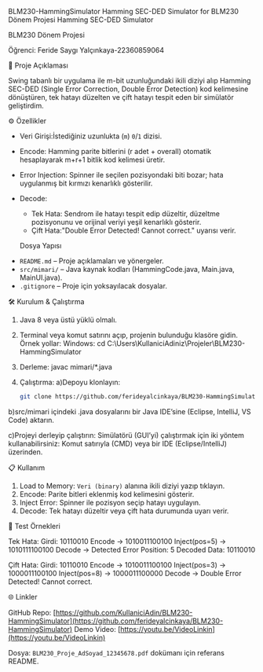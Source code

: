  BLM230-HammingSimulator
Hamming SEC-DED Simulator for BLM230 Dönem Projesi
Hamming SEC-DED Simulator

BLM230 Dönem Projesi

Öğrenci: Feride Saygı Yalçınkaya-22360859064



 📜 Proje Açıklaması

Swing tabanlı bir uygulama ile m-bit uzunluğundaki ikili diziyi alıp Hamming SEC-DED (Single Error Correction, Double Error Detection) kod kelimesine dönüştüren, tek hatayı düzelten ve çift hatayı tespit eden bir simülatör geliştirdim.

 ⚙️ Özellikler

* Veri Girişi:İstediğiniz uzunlukta (`m`) `0`/`1` dizisi.
* Encode: Hamming parite bitlerini (r adet + overall) otomatik hesaplayarak m+r+1 bitlik kod kelimesi üretir.
* Error Injection: Spinner ile seçilen pozisyondaki biti bozar; hata uygulanmış bit kırmızı kenarlıklı gösterilir.
* Decode:

  * Tek Hata: Sendrom ile hatayı tespit edip düzeltir, düzeltme pozisyonunu ve orijinal veriyi yeşil kenarlıklı gösterir.
  * Çift Hata:"Double Error Detected! Cannot correct." uyarısı verir.
 
  Dosya Yapısı

- `README.md` – Proje açıklamaları ve yönergeler.
- `src/mimari/` – Java kaynak kodları (HammingCode.java, Main.java, MainUI.java).
- `.gitignore` – Proje için yoksayılacak dosyalar.

🛠️ Kurulum & Çalıştırma

1. Java 8 veya üstü yüklü olmalı.
2. Terminal veya komut satırını açıp, projenin bulunduğu klasöre gidin. Örnek yollar:
  Windows: cd C:\Users\KullaniciAdiniz\Projeler\BLM230-HammingSimulator
   
3. Derleme:
   javac mimari/*.java
   
4. Çalıştırma:
  a)Depoyu klonlayın:
   ```bash
   git clone https://github.com/ferideyalcinkaya/BLM230-HammingSimulator.git
  b)src/mimari içindeki .java dosyalarını bir Java IDE’sine (Eclipse, IntelliJ, VS Code) aktarın.

  c)Projeyi derleyip çalıştırın:
   Simülatörü (GUI’yi) çalıştırmak için iki yöntem kullanabilirsiniz: Komut satırıyla (CMD) veya bir IDE (Eclipse/IntelliJ) üzerinden. 
   
 📋 Kullanım

1. Load to Memory: `Veri (binary)` alanına ikili diziyi yazıp tıklayın.
2. Encode: Parite bitleri eklenmiş kod kelimesini gösterir.
3. Inject Error: Spinner ile pozisyon seçip hatayı uygulayın.
4. Decode: Tek hatayı düzeltir veya çift hata durumunda uyarı verir.

 🔎 Test Örnekleri

 Tek Hata:
  Girdi: 10110010
  Encode → 1010011100100
  Inject(pos=5) → 1010111100100
  Decode → Detected Error Position: 5
           Decoded Data: 10110010
  

  Çift Hata:
  Girdi: 10110010
  Encode → 1010011100100
  Inject(pos=3) → 1000011100100
  Inject(pos=8) → 1000011100000
  Decode → Double Error Detected! Cannot correct.
  

🌐 Linkler

GitHub Repo: [https://github.com/KullaniciAdin/BLM230-HammingSimulator](https://github.com/ferideyalcinkaya/BLM230-HammingSimulator)
Demo Video: [https://youtu.be/VideoLinkin](https://youtu.be/VideoLinkin)



Dosya: `BLM230_Proje_AdSoyad_12345678.pdf` dokümanı için referans README.
